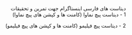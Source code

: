 <div dir="rtl">
دیتاست های فارسی اینستاگرام جهت تمرین و تحقیقات
<br>
1 - دیتاست پیچ نماوا
(کامنت ها و کپشن های پیچ نماوا)

 2 - دیتاست پیچ فیلیمو
(کامنت ها و کپشن های پیچ فیلیمو)



</div>